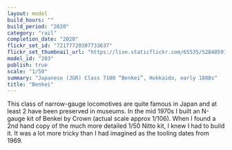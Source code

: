 ```yaml
---
layout: model
build_hours: ""
build_period: "2020"
category: "rail"
completion_date: "2020"
flickr_set_id: "72177720307733637"
flickr_set_thumbnail_url: "https://live.staticflickr.com/65535/52840597382_62ec9e6b5e_m.jpg"
model_id: "203"
publish: true
scale: "1/50"
summary: "Japanese (JGR) Class 7100 “Benkei”, Hokkaido, early 1880s"
title: "Benkei"
---
```


This class of narrow-gauge locomotives are quite famous in Japan and at least 2 have been preserved in museums. In the mid 1970s I built an N-gauge kit of Benkei by Crown (actual scale approx 1/106). When I found a 2nd hand copy of the much more detailed 1/50 Nitto kit, I knew I had to build it. It was a lot more tricky than I had imagined as the tooling dates from 1969.
